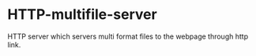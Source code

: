 # HTTP-multifile-server
HTTP server which servers multi format files to the webpage through http link.
